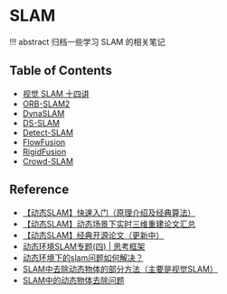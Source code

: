 # SLAM

!!! abstract
    归档一些学习 SLAM 的相关笔记

## Table of Contents

- [视觉 SLAM 十四讲](vslam14/)
- [ORB-SLAM2](orbslam2/)
- [DynaSLAM](dynaslam/)
- [DS-SLAM](ds-slam/)
- [Detect-SLAM](detect-slam/)
- [FlowFusion](flowfusion/)
- [RigidFusion](rigidfusion/)
- [Crowd-SLAM](crowd-slam/)

## Reference

- [【动态SLAM】快速入门（原理介绍及经典算法）](https://blog.csdn.net/qinqinxiansheng/article/details/118572355)
- [【动态SLAM】动态场景下实时三维重建论文汇总](https://www.guyuehome.com/34552)
- [【动态SLAM】经典开源论文（更新中）](https://www.guyuehome.com/34287)
- [动态环境SLAM专题(四) | 思考框架](https://zhuanlan.zhihu.com/p/511934128)
- [动态环境下的slam问题如何解决？](https://www.zhihu.com/question/47817909)
- [SLAM中去除动态物体的部分方法（主要是视觉SLAM）](https://blog.csdn.net/catpico/article/details/120897957)
- [SLAM中的动态物体去除问题](https://blog.csdn.net/zhaoliang38/article/details/129054732)